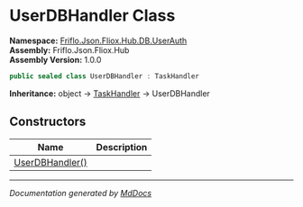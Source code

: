 ﻿<!--  
  <auto-generated>   
    The contents of this file were generated by a tool.  
    Changes to this file may be list if the file is regenerated  
  </auto-generated>   
-->

# UserDBHandler Class

**Namespace:** [Friflo.Json.Fliox.Hub.DB.UserAuth](../index.md)  
**Assembly:** Friflo.Json.Fliox.Hub  
**Assembly Version:** 1.0.0

```csharp
public sealed class UserDBHandler : TaskHandler
```

**Inheritance:** object → [TaskHandler](../../../Host/TaskHandler/index.md) → UserDBHandler

## Constructors

| Name                                     | Description |
| ---------------------------------------- | ----------- |
| [UserDBHandler()](constructors/index.md) |             |

___

*Documentation generated by [MdDocs](https://github.com/ap0llo/mddocs)*
